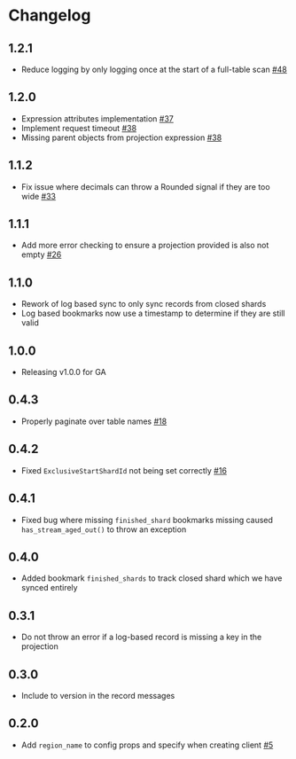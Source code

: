 # Changelog

## 1.2.1
  * Reduce logging by only logging once at the start of a full-table scan [#48](https://github.com/singer-io/tap-dynamodb/pull/48)

## 1.2.0
  * Expression attributes implementation [#37](https://github.com/singer-io/tap-dynamodb/pull/37)
  * Implement request timeout [#38](https://github.com/singer-io/tap-dynamodb/pull/38)
  * Missing parent objects from projection expression [#38](https://github.com/singer-io/tap-dynamodb/pull/37)

## 1.1.2
  * Fix issue where decimals can throw a Rounded signal if they are too wide [#33](https://github.com/singer-io/tap-dynamodb/pull/33)

## 1.1.1
  * Add more error checking to ensure a projection provided is also not empty [#26](https://github.com/singer-io/tap-dynamodb/pull/26)

## 1.1.0
  * Rework of log based sync to only sync records from closed shards
  * Log based bookmarks now use a timestamp to determine if they are still valid

## 1.0.0
  * Releasing v1.0.0 for GA

## 0.4.3
 * Properly paginate over table names [#18](https://github.com/singer-io/tap-dynamodb/pull/18)

## 0.4.2
 * Fixed `ExclusiveStartShardId` not being set correctly [#16](https://github.com/singer-io/tap-dynamodb/pull/16)

## 0.4.1
 * Fixed bug where missing `finished_shard` bookmarks missing caused `has_stream_aged_out()` to throw an exception

## 0.4.0
 * Added bookmark `finished_shards` to track closed shard which we have synced entirely

## 0.3.1
 * Do not throw an error if a log-based record is missing a key in the projection

## 0.3.0
 * Include to version in the record messages

## 0.2.0
 * Add `region_name` to config props and specify when creating client [#5](https://github.com/singer-io/tap-dynamodb/pull/5)
